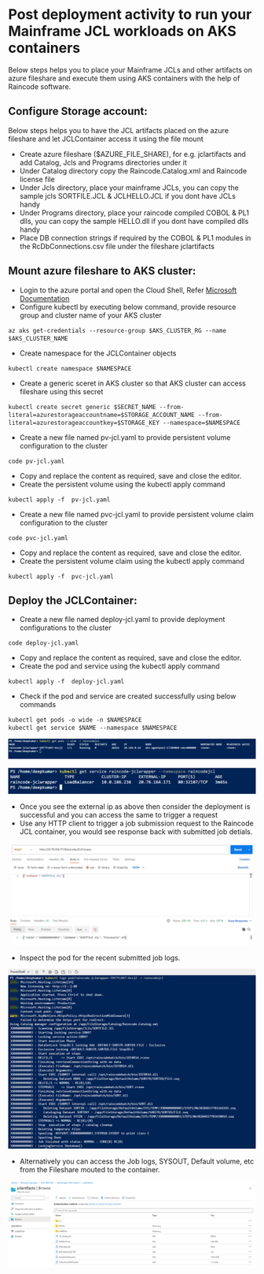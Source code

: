 # Post deployment activity to run your Mainframe JCL workloads on AKS containers

Below steps helps you to place your Mainframe JCLs and other artifacts on azure fileshare and execute them using AKS containers with the help of Raincode software.

## Configure Storage account: ##

Below steps helps you to have the JCL artifacts placed on the azure fileshare and let JCLContainer access it using the file mount

- Create azure fileshare ($AZURE_FILE_SHARE), for e.g. jclartifacts and add Catalog, Jcls and Programs directories under it
- Under Catalog directory copy the Raincode.Catalog.xml and Raincode license file
- Under Jcls directory, place your mainframe JCLs, you can copy the sample jcls SORTFILE.JCL & JCLHELLO.JCL if you dont have JCLs handy 
- Under Programs directory, place your raincode compiled COBOL & PL1 dlls, you can copy the sample HELLO.dll if you dont have compiled dlls handy
- Place DB connection strings if required by the COBOL & PL1 modules in the RcDbConnections.csv file under the fileshare jclartifacts

## Mount azure fileshare to AKS cluster: ##

- Login to the azure portal and open the Cloud Shell, Refer [Microsoft Documentation](https://learn.microsoft.com/en-us/azure/aks/learn/quick-kubernetes-deploy-portal?tabs=azure-cli#connect-to-the-cluster)
- Configure kubectl by executing below command, provide resource group and cluster name of your AKS cluster
```
az aks get-credentials --resource-group $AKS_CLUSTER_RG --name $AKS_CLUSTER_NAME
```
- Create namespace for the JCLContainer objects
```
kubectl create namespace $NAMESPACE
```
- Create a generic sceret in AKS cluster so that AKS cluster can access fileshare using this secret
```
kubectl create secret generic $SECRET_NAME --from-literal=azurestorageaccountname=$STORAGE_ACCOUNT_NAME --from-literal=azurestorageaccountkey=$STORAGE_KEY --namespace=$NAMESPACE
```
- Create a new file named pv-jcl.yaml to provide persistent volume configuration to the cluster
```
code pv-jcl.yaml
```
- Copy and replace the content as required, save and close the editor.
- Create the persistent volume using the kubectl apply command
```
kubectl apply -f  pv-jcl.yaml
```

- Create a new file named pvc-jcl.yaml to provide persistent volume claim configuration to the cluster
```
code pvc-jcl.yaml
```
- Copy and replace the content as required, save and close the editor.
- Create the persistent volume claim using the kubectl apply command
```
kubectl apply -f  pvc-jcl.yaml
```

## Deploy the JCLContainer: ##

- Create a new file named deploy-jcl.yaml to provide deployment configurations to the cluster
```
code deploy-jcl.yaml
```
- Copy and replace the content as required, save and close the editor.
- Create the pod and service using the kubectl apply command
```
kubectl apply -f  deploy-jcl.yaml
```
- Check if the pod and service are created successfully using below commands
```
kubectl get pods -o wide -n $NAMESPACE
kubectl get service $NAME --namespace $NAMESPACE
```

![RaincodeJCL Pod](https://github.com/DeepkumarMulapakula/aks-private-cluster-example/raw/main/RaincodeJCLWrapper/screenshots/raincodejcl-pod.PNG)

![RaincodeJCL Service](https://github.com/DeepkumarMulapakula/aks-private-cluster-example/raw/main/RaincodeJCLWrapper/screenshots/service-external-ip.PNG)

- Once you see the external ip as above then consider the deployment is successful and you can access the same to trigger a request
- Use any HTTP client to trigger a job submission request to the Raincode JCL container, you would see response back with submitted job detials.

![RaincodeJCL Postman](https://github.com/DeepkumarMulapakula/aks-private-cluster-example/raw/main/RaincodeJCLWrapper/screenshots/Postman-client.PNG)

- Inspect the pod for the recent submitted job logs.

![RaincodeJCL ContainerJobLogs](https://github.com/DeepkumarMulapakula/aks-private-cluster-example/raw/main/RaincodeJCLWrapper/screenshots/Job-logs-from-container.PNG)

- Alternatively you can access the Job logs, SYSOUT, Default volume, etc from the Fileshare mouted to the container.

![RaincodeJCL FileShareJobLogs](https://github.com/DeepkumarMulapakula/aks-private-cluster-example/raw/main/RaincodeJCLWrapper/screenshots/SYSOUT-from-FileShare.PNG)


